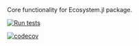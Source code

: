 Core functionality for Ecosystem.jl package.

[![Run tests](https://github.com/kozvojtex/Ecosystem.jl/actions/workflows/RunTests.yml/badge.svg)](https://github.com/kozvojtex/Ecosystem.jl/actions/workflows/RunTests.yml)

[![codecov](https://codecov.io/gh/kozvojtex/Ecosystem.jl/branch/master/graph/badge.svg?token=LO7YSB4L1I)](https://codecov.io/gh/kozvojtex/Ecosystem.jl)
